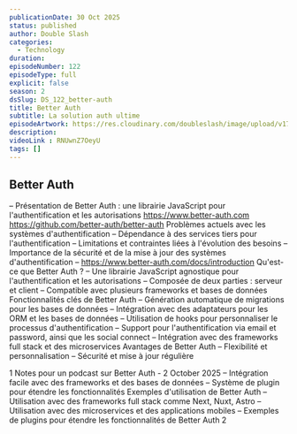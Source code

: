 ```yaml
---
publicationDate: 30 Oct 2025
status: published
author: Double Slash
categories:
  - Technology
duration: 
episodeNumber: 122
episodeType: full
explicit: false
season: 2
dsSlug: DS_122_better-auth
title: Better Auth
subtitle: La solution auth ultime
episodeArtwork: https://res.cloudinary.com/doubleslash/image/upload/v1760035124/episode/ART_122_hxhaur.png
description:
videoLink : RNUwnZ7OeyU
tags: []
---
```

## Better Auth

  – Présentation de Better Auth : une librairie JavaScript pour
    l'authentification et les autorisations
https://www.better-auth.com
  https://github.com/better-auth/better-auth
Problèmes actuels avec les systèmes d'authentification
  – Dépendance à des services tiers pour l'authentification
  – Limitations et contraintes liées à l'évolution des besoins
  – Importance de la sécurité et de la mise à jour des systèmes
    d'authentification
  –
https://www.better-auth.com/docs/introduction
Qu'est-ce que Better Auth ?
  – Une librairie JavaScript agnostique pour l'authentification
    et les autorisations
  – Composée de deux parties : serveur et client
  – Compatible avec plusieurs frameworks et bases de données
Fonctionnalités clés de Better Auth
  – Génération automatique de migrations pour les bases de
    données
  – Intégration avec des adaptateurs pour les ORM et les bases
    de données
  – Utilisation de hooks pour personnaliser le processus
    d'authentification
  – Support pour l'authentification via email et password,
    ainsi que les social connect
  – Intégration avec des frameworks full stack et des
    microservices
Avantages de Better Auth
  – Flexibilité et personnalisation
  – Sécurité et mise à jour régulière
   
1
Notes pour un podcast sur Better Auth - 2 October 2025
– Intégration facile avec des frameworks et des bases de
    données
  – Système de plugin pour étendre les fonctionnalités
Exemples d'utilisation de Better Auth
  – Utilisation avec des frameworks full stack comme Next,
    Nuxt, Astro
  – Utilisation avec des microservices et des applications
    mobiles
  – Exemples de plugins pour étendre les fonctionnalités de
    Better Auth
2
